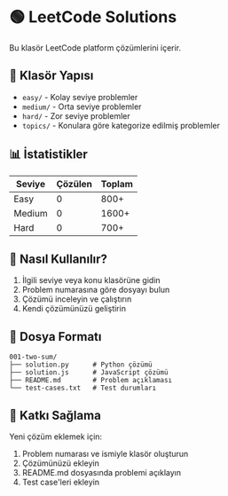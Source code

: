 # 🟢 LeetCode Solutions

Bu klasör LeetCode platform çözümlerini içerir.

## 📁 Klasör Yapısı

- `easy/` - Kolay seviye problemler
- `medium/` - Orta seviye problemler  
- `hard/` - Zor seviye problemler
- `topics/` - Konulara göre kategorize edilmiş problemler

## 📊 İstatistikler

| Seviye | Çözülen | Toplam |
|--------|---------|--------|
| Easy   | 0       | 800+   |
| Medium | 0       | 1600+  |
| Hard   | 0       | 700+   |

## 🎯 Nasıl Kullanılır?

1. İlgili seviye veya konu klasörüne gidin
2. Problem numarasına göre dosyayı bulun
3. Çözümü inceleyin ve çalıştırın
4. Kendi çözümünüzü geliştirin

## 📝 Dosya Formatı

```
001-two-sum/
├── solution.py      # Python çözümü
├── solution.js      # JavaScript çözümü
├── README.md        # Problem açıklaması
└── test-cases.txt   # Test durumları
```

## 🚀 Katkı Sağlama

Yeni çözüm eklemek için:
1. Problem numarası ve ismiyle klasör oluşturun
2. Çözümünüzü ekleyin
3. README.md dosyasında problemi açıklayın
4. Test case'leri ekleyin
